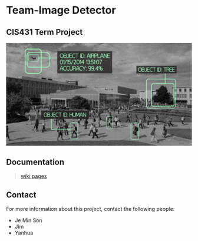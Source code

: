 # Team-Image Detector 
## CIS431 Term Project 

![image](./Other_Files/Images/detect.png)

## Documentation  
> [wiki pages](https://github.com/jemin6/CIS431_ImageDetector/wiki)

## Contact  
For more information about this project, contact the following people: 
* Je Min Son 
* Jim 
* Yanhua
